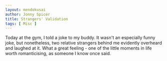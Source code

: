 ```yaml
---
layout: mendokusai
author: Jonny Spicer
title: Strangers' Validation
tags: [ Misc ]
---
```

Today at the gym, I told a joke to my buddy. It wasn't an especially funny joke, but nonetheless, two relative strangers behind me evidently overheard and laughed at it. What a great
feeling - one of the little moments in life worth romanticising, as someone I know once said.

